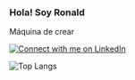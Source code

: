 ### Hola! Soy Ronald

Máquina de crear

[![Connect with me on LinkedIn](https://img.shields.io/badge/LinkedIn-0077B5?style=for-the-badge&logo=linkedin&goColor=white)](https://www.linkedin.com/in/ronald-beltr%C3%A1n-9b39ba258/)

![Top Langs](https://github-readme-stats.vercel.app/api/top-langs/?username=rbeltran076&hide_progress=true&theme=dark)
